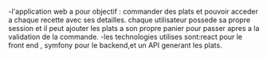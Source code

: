 -l'application web a pour objectif : commander des plats et pouvoir acceder a chaque recette avec ses detailles.
chaque utilisateur possede sa propre session et il peut ajouter les plats a son propre panier pour passer apres a la validation de la commande.
-les technologies utilises sont:react pour le front end , symfony pour le backend,et un API generant les plats.
